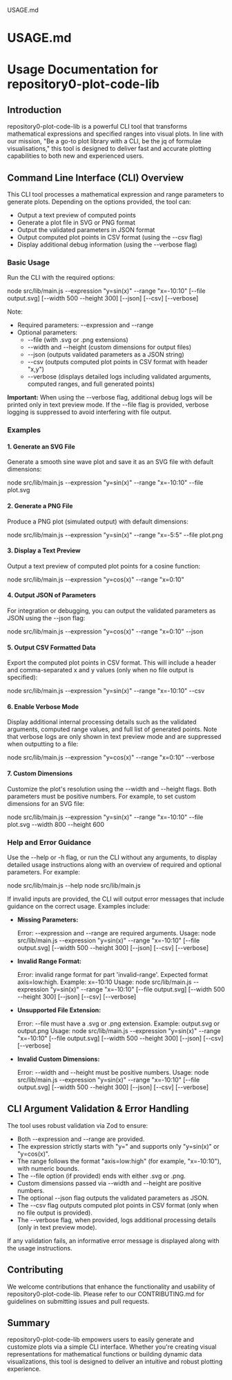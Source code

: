 USAGE.md
# USAGE.md
# Usage Documentation for repository0-plot-code-lib

## Introduction

repository0-plot-code-lib is a powerful CLI tool that transforms mathematical expressions and specified ranges into visual plots. In line with our mission, "Be a go-to plot library with a CLI, be the jq of formulae visualisations," this tool is designed to deliver fast and accurate plotting capabilities to both new and experienced users.

## Command Line Interface (CLI) Overview

This CLI tool processes a mathematical expression and range parameters to generate plots. Depending on the options provided, the tool can:

- Output a text preview of computed points
- Generate a plot file in SVG or PNG format
- Output the validated parameters in JSON format
- Output computed plot points in CSV format (using the --csv flag)
- Display additional debug information (using the --verbose flag)

### Basic Usage

Run the CLI with the required options:

  node src/lib/main.js --expression "y=sin(x)" --range "x=-10:10" [--file output.svg] [--width 500 --height 300] [--json] [--csv] [--verbose]

Note:
- Required parameters: --expression and --range
- Optional parameters:
  - --file (with .svg or .png extensions)
  - --width and --height (custom dimensions for output files)
  - --json (outputs validated parameters as a JSON string)
  - --csv (outputs computed plot points in CSV format with header "x,y")
  - --verbose (displays detailed logs including validated arguments, computed ranges, and full generated points)

**Important:** When using the --verbose flag, additional debug logs will be printed only in text preview mode. If the --file flag is provided, verbose logging is suppressed to avoid interfering with file output.

### Examples

#### 1. Generate an SVG File

Generate a smooth sine wave plot and save it as an SVG file with default dimensions:

  node src/lib/main.js --expression "y=sin(x)" --range "x=-10:10" --file plot.svg

#### 2. Generate a PNG File

Produce a PNG plot (simulated output) with default dimensions:

  node src/lib/main.js --expression "y=sin(x)" --range "x=-5:5" --file plot.png

#### 3. Display a Text Preview

Output a text preview of computed plot points for a cosine function:

  node src/lib/main.js --expression "y=cos(x)" --range "x=0:10"

#### 4. Output JSON of Parameters

For integration or debugging, you can output the validated parameters as JSON using the --json flag:

  node src/lib/main.js --expression "y=cos(x)" --range "x=0:10" --json

#### 5. Output CSV Formatted Data

Export the computed plot points in CSV format. This will include a header and comma-separated x and y values (only when no file output is specified):

  node src/lib/main.js --expression "y=sin(x)" --range "x=-10:10" --csv

#### 6. Enable Verbose Mode

Display additional internal processing details such as the validated arguments, computed range values, and full list of generated points. Note that verbose logs are only shown in text preview mode and are suppressed when outputting to a file:

  node src/lib/main.js --expression "y=cos(x)" --range "x=0:10" --verbose

#### 7. Custom Dimensions

Customize the plot's resolution using the --width and --height flags. Both parameters must be positive numbers. For example, to set custom dimensions for an SVG file:

  node src/lib/main.js --expression "y=sin(x)" --range "x=-10:10" --file plot.svg --width 800 --height 600

### Help and Error Guidance

Use the --help or -h flag, or run the CLI without any arguments, to display detailed usage instructions along with an overview of required and optional parameters. For example:

  node src/lib/main.js --help
  node src/lib/main.js

If invalid inputs are provided, the CLI will output error messages that include guidance on the correct usage. Examples include:

- **Missing Parameters:**

  Error: --expression and --range are required arguments.
  Usage: node src/lib/main.js --expression "y=sin(x)" --range "x=-10:10" [--file output.svg] [--width 500 --height 300] [--json] [--csv] [--verbose]

- **Invalid Range Format:**

  Error: invalid range format for part 'invalid-range'. Expected format axis=low:high. Example: x=-10:10
  Usage: node src/lib/main.js --expression "y=sin(x)" --range "x=-10:10" [--file output.svg] [--width 500 --height 300] [--json] [--csv] [--verbose]

- **Unsupported File Extension:**

  Error: --file must have a .svg or .png extension. Example: output.svg or output.png
  Usage: node src/lib/main.js --expression "y=sin(x)" --range "x=-10:10" [--file output.svg] [--width 500 --height 300] [--json] [--csv] [--verbose]

- **Invalid Custom Dimensions:**

  Error: --width and --height must be positive numbers.
  Usage: node src/lib/main.js --expression "y=sin(x)" --range "x=-10:10" [--file output.svg] [--width 500 --height 300] [--json] [--csv] [--verbose]

## CLI Argument Validation & Error Handling

The tool uses robust validation via Zod to ensure:
- Both --expression and --range are provided.
- The expression strictly starts with "y=" and supports only "y=sin(x)" or "y=cos(x)".
- The range follows the format "axis=low:high" (for example, "x=-10:10"), with numeric bounds.
- The --file option (if provided) ends with either .svg or .png.
- Custom dimensions passed via --width and --height are positive numbers.
- The optional --json flag outputs the validated parameters as JSON.
- The --csv flag outputs computed plot points in CSV format (only when no file output is provided).
- The --verbose flag, when provided, logs additional processing details (only in text preview mode).

If any validation fails, an informative error message is displayed along with the usage instructions.

## Contributing

We welcome contributions that enhance the functionality and usability of repository0-plot-code-lib. Please refer to our CONTRIBUTING.md for guidelines on submitting issues and pull requests.

## Summary

repository0-plot-code-lib empowers users to easily generate and customize plots via a simple CLI interface. Whether you're creating visual representations for mathematical functions or building dynamic data visualizations, this tool is designed to deliver an intuitive and robust plotting experience.
